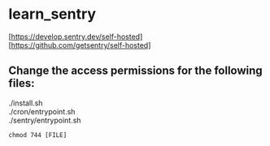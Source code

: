 # learn_sentry

[https://develop.sentry.dev/self-hosted]  
[https://github.com/getsentry/self-hosted]  

## Change the access permissions for the following files:  

./install.sh  
./cron/entrypoint.sh  
./sentry/entrypoint.sh  

`chmod 744 [FILE]`
